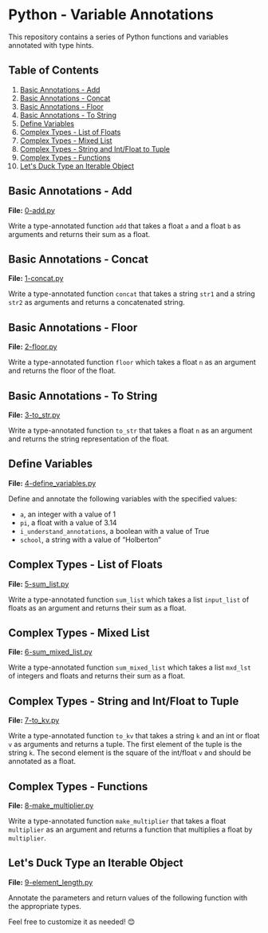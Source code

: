 # Python - Variable Annotations

This repository contains a series of Python functions and variables annotated with type hints.

## Table of Contents

1. [Basic Annotations - Add](#basic-annotations---add)
2. [Basic Annotations - Concat](#basic-annotations---concat)
3. [Basic Annotations - Floor](#basic-annotations---floor)
4. [Basic Annotations - To String](#basic-annotations---to-string)
5. [Define Variables](#define-variables)
6. [Complex Types - List of Floats](#complex-types---list-of-floats)
7. [Complex Types - Mixed List](#complex-types---mixed-list)
8. [Complex Types - String and Int/Float to Tuple](#complex-types---string-and-intfloat-to-tuple)
9. [Complex Types - Functions](#complex-types---functions)
10. [Let's Duck Type an Iterable Object](#lets-duck-type-an-iterable-object)

## Basic Annotations - Add

**File:** [0-add.py](0-add.py)

Write a type-annotated function `add` that takes a float `a` and a float `b` as arguments and returns their sum as a float.

## Basic Annotations - Concat

**File:** [1-concat.py](1-concat.py)

Write a type-annotated function `concat` that takes a string `str1` and a string `str2` as arguments and returns a concatenated string.

## Basic Annotations - Floor

**File:** [2-floor.py](2-floor.py)

Write a type-annotated function `floor` which takes a float `n` as an argument and returns the floor of the float.

## Basic Annotations - To String

**File:** [3-to_str.py](3-to_str.py)

Write a type-annotated function `to_str` that takes a float `n` as an argument and returns the string representation of the float.

## Define Variables

**File:** [4-define_variables.py](4-define_variables.py)

Define and annotate the following variables with the specified values:
- `a`, an integer with a value of 1
- `pi`, a float with a value of 3.14
- `i_understand_annotations`, a boolean with a value of True
- `school`, a string with a value of “Holberton”

## Complex Types - List of Floats

**File:** [5-sum_list.py](5-sum_list.py)

Write a type-annotated function `sum_list` which takes a list `input_list` of floats as an argument and returns their sum as a float.

## Complex Types - Mixed List

**File:** [6-sum_mixed_list.py](6-sum_mixed_list.py)

Write a type-annotated function `sum_mixed_list` which takes a list `mxd_lst` of integers and floats and returns their sum as a float.

## Complex Types - String and Int/Float to Tuple

**File:** [7-to_kv.py](7-to_kv.py)

Write a type-annotated function `to_kv` that takes a string `k` and an int or float `v` as arguments and returns a tuple. The first element of the tuple is the string `k`. The second element is the square of the int/float `v` and should be annotated as a float.

## Complex Types - Functions

**File:** [8-make_multiplier.py](8-make_multiplier.py)

Write a type-annotated function `make_multiplier` that takes a float `multiplier` as an argument and returns a function that multiplies a float by `multiplier`.

## Let's Duck Type an Iterable Object

**File:** [9-element_length.py](9-element_length.py)

Annotate the parameters and return values of the following function with the appropriate types.

Feel free to customize it as needed! 😊
